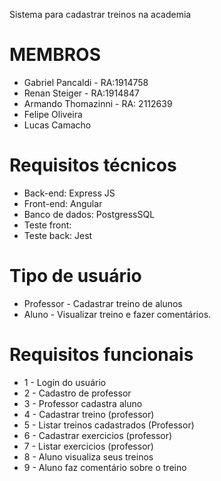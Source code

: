 Sistema para cadastrar treinos na academia

# MEMBROS
- Gabriel Pancaldi - RA:1914758
- Renan Steiger - RA:1914847
- Armando Thomazinni - RA: 2112639
- Felipe Oliveira
- Lucas Camacho


# Requisitos técnicos
- Back-end: Express JS
- Front-end: Angular
- Banco de dados: PostgressSQL
- Teste front:
- Teste back: Jest

# Tipo de usuário

- Professor - Cadastrar treino de alunos
- Aluno - Visualizar treino e fazer comentários.

# Requisitos funcionais

- 1 - Login do usuário
- 2 - Cadastro de professor
- 3 - Professor cadastra  aluno 
- 4 - Cadastrar treino (professor)
- 5 - Listar treinos cadastrados (Professor)
- 6 - Cadastrar exercicios (professor)
- 7 - Listar exercicios (professor)
- 8 - Aluno visualiza seus treinos
- 9 - Aluno faz comentário sobre o treino
